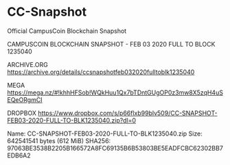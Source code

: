 # CC-Snapshot
Official CampusCoin Blockchain Snapshot

CAMPUSCOIN BLOCKCHAIN SNAPSHOT - FEB 03 2020 FULL TO BLOCK 1235040

ARCHIVE.ORG
https://archive.org/details/ccsnapshotfeb032020fulltoblk1235040

MEGA
https://mega.nz/#!khhHFSob!WQkHuu1Qx7bTDntGUgOP0z3mw8X5zqH4uSEQeORgmCI

DROPBOX
https://www.dropbox.com/s/p66flxb99blv509/CC-SNAPSHOT-FEB03-2020-FULL-TO-BLK1235040.zip?dl=0


Name: CC-SNAPSHOT-FEB03-2020-FULL-TO-BLK1235040.zip
Size: 642541541 bytes (612 MiB)
SHA256: 97063BE3538B2205B166572A8FC69135B6B53803BE5EADFCBC62302BB7EDB6A2
